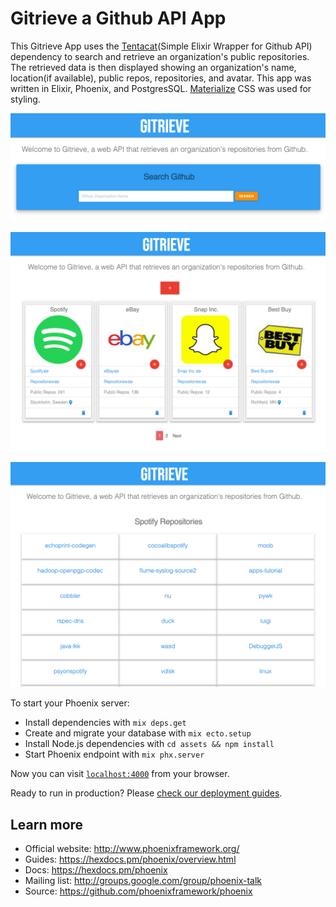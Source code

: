 # Gitrieve a Github API App

This Gitrieve App uses the [Tentacat](https://hexdocs.pm/tentacat/readme.html)(Simple Elixir Wrapper for Github API) dependency to search and retrieve an organization's public repositories. The retrieved data is then displayed showing an organization's name, location(if available), public repos, repositories, and avatar. This app was written in Elixir, Phoenix, and PostgresSQL. [Materialize](https://materializecss.com/showcase.html) CSS was used for styling.

![gitrieve](gitrieve-search.png)

![gitrieve](gitrieve_main.png)

![gitrieve](gitrieve_repos.png)


To start your Phoenix server:

  * Install dependencies with `mix deps.get`
  * Create and migrate your database with `mix ecto.setup`
  * Install Node.js dependencies with `cd assets && npm install`
  * Start Phoenix endpoint with `mix phx.server`

Now you can visit [`localhost:4000`](http://localhost:4000) from your browser.

Ready to run in production? Please [check our deployment guides](https://hexdocs.pm/phoenix/deployment.html).

## Learn more

  * Official website: http://www.phoenixframework.org/
  * Guides: https://hexdocs.pm/phoenix/overview.html
  * Docs: https://hexdocs.pm/phoenix
  * Mailing list: http://groups.google.com/group/phoenix-talk
  * Source: https://github.com/phoenixframework/phoenix
